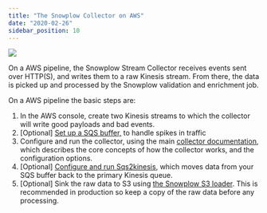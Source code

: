 ```yaml
---
title: "The Snowplow Collector on AWS"
date: "2020-02-26"
sidebar_position: 10
---
```


![](images/snowplow-aws-pipeline-collector.png)

On a AWS pipeline, the Snowplow Stream Collector receives events sent over HTTP(S), and writes them to a raw Kinesis stream. From there, the data is picked up and processed by the Snowplow validation and enrichment job.

On a AWS pipeline the basic steps are:

1. In the AWS console, create two Kinesis streams to which the collector will write good payloads and bad events.
2. [Optional] [Set up a SQS buffer,](/docs/getting-started-on-snowplow-open-source/setup-snowplow-on-aws/setup-the-snowplow-collector/set-up-an-sqs-buffer/index.md) to handle spikes in traffic
3. Configure and run the collector, using the main [collector documentation](/docs/pipeline-components-and-applications/stream-collector/index.md), which describes the core concepts of how the collector works, and the configuration options.
4. [Optional] [Configure and run Sqs2kinesis](/docs/pipeline-components-and-applications/sqs2kinesis/index.md), which moves data from your SQS buffer back to the primary Kinesis queue.
5. [Optional] Sink the raw data to S3 using [the Snowplow S3 loader](/docs/pipeline-components-and-applications/loaders-storage-targets/s3-loader/index.md). This is recommended in production so keep a copy of the raw data before any processing.

